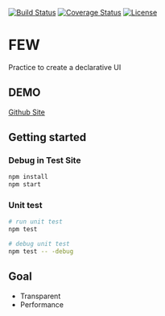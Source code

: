 [![Build Status](https://img.shields.io/travis/jesse23/few?style=flat-square)](https://travis-ci.org/jesse23/few) [![Coverage Status](https://img.shields.io/coveralls/github/jesse23/few?style=flat-square)](https://coveralls.io/github/jesse23/few?branch=master) [![License](https://img.shields.io/github/license/jesse23/few?style=flat-square)](https://github.com/jesse23/few/blob/master/LICENSE)



# FEW
Practice to create a declarative UI

## DEMO
[Github Site](https://jesse23.github.io/few/)

## Getting started
### Debug in Test Site
```bash
npm install
npm start
```

### Unit test
```bash
# run unit test
npm test

# debug unit test
npm test -- -debug
```

## Goal
- Transparent
- Performance
